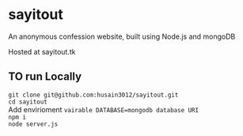 # sayitout  
An anonymous confession website, built using Node.js and mongoDB  

Hosted at sayitout.tk  

## TO run Locally  
```git clone git@github.com:husain3012/sayitout.git```  
```cd sayitout```  
Add envirioment ```vairable DATABASE=mongodb database URI```  
```npm i```  
```node server.js```  
